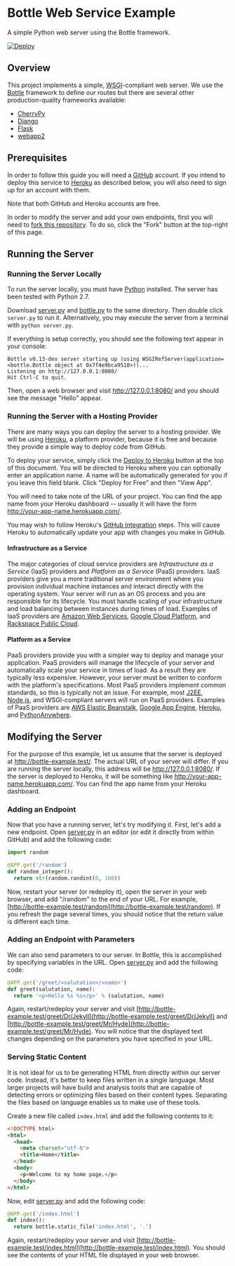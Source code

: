 # Bottle Web Service Example 

A simple Python web server using the Bottle framework.

[![Deploy](https://www.herokucdn.com/deploy/button.png)](https://heroku.com/deploy)

## Overview

This project implements a simple, [WSGI](https://en.wikipedia.org/wiki/Web_Server_Gateway_Interface)-compliant web server. We use the [Bottle](http://bottlepy.org/docs/dev/index.html) framework to define our routes but there are several other production-quality frameworks available:

* [CherryPy](https://en.wikipedia.org/wiki/CherryPy)
* [Django](https://en.wikipedia.org/wiki/Django_(web_framework))
* [Flask](https://en.wikipedia.org/wiki/Flask_(web_framework))
* [webapp2](https://webapp-improved.appspot.com/)

## Prerequisites

In order to follow this guide you will need a [GitHub](https://github.com/) account. If you intend to deploy this service to [Heroku](https://www.heroku.com/) as described below, you will also need to sign up for an account with them.

Note that both GitHub and Heroku accounts are free.

In order to modify the server and add your own endpoints, first you will need to [fork this repository](https://help.github.com/articles/fork-a-repo/). To do so, click the "Fork" button at the top-right of this page.

## Running the Server

### Running the Server Locally

To run the server locally, you must have [Python](https://www.python.org/) installed. The server has been tested with Python 2.7.

Download [server.py](server.py) and [bottle.py](https://raw.githubusercontent.com/bottlepy/bottle/master/bottle.py) to the same directory. Then double click ```server.py``` to run it. Alternatively, you may execute the server from a terminal with ```python server.py```.

If everything is setup correctly, you should see the following text appear in your console:

```shell
Bottle v0.13-dev server starting up (using WSGIRefServer(application=<bottle.Bottle object at 0x7f4e9bca9510>))...
Listening on http://127.0.0.1:8080/
Hit Ctrl-C to quit.
```

Then, open a web browser and visit http://127.0.0.1:8080/ and you should see the message "Hello" appear.

### Running the Server with a Hosting Provider

There are many ways you can deploy the server to a hosting provider. We will be using [Heroku](https://www.heroku.com/), a platform provider, because it is free and because they provide a simple way to deploy code from GitHub.

To deploy your service, simply click the [Deploy to Heroku](https://heroku.com/deploy) button at the top of this document. You will be directed to Heroku where you can optionally enter an application name. A name will be automatically generated for you if you leave this field blank. Click "Deploy for Free" and then "View App".

You will need to take note of the URL of your project. You can find the app name from your Heroku dashboard -- usually it will have the form http://your-app-name.herokuapp.com/.

You may wish to follow Heroku's [GitHub Integration](https://devcenter.heroku.com/articles/github-integration) steps. This will cause Heroku to automatically update your app with changes you make in GitHub.

#### Infrastructure as a Service

The major categories of cloud service providers are *Infrastructure as a Service* (IaaS) providers and *Platform as a Service* (PaaS) providers. IaaS providers give you a more traditional server environment where you provision individual machine instances and interact directly with the operating system. Your server will run as an OS process and you are responsible for its lifecycle. You must handle scaling of your infrastructure and load balancing between instances during times of load. Examples of IaaS providers are [Amazon Web Services](http://aws.amazon.com/), [Google Cloud Platform](https://cloud.google.com/), and [Rackspace Public Cloud](https://www.rackspace.com/en-us/cloud).

#### Platform as a Service

PaaS providers provide you with a simpler way to deploy and manage your application. PaaS providers will manage the lifecycle of your server and automatically scale your service in times of load. As a result they are typically less expensive. However, your server must be written to conform with the platform's specifications. Most PaaS providers implement common standards, so this is typically not an issue. For example, most [J2EE](https://en.wikipedia.org/wiki/Java_Platform,_Enterprise_Edition), [Node.js](https://nodejs.org/), and WSGI-compliant servers will run on PaaS providers. Examples of PaaS providers are [AWS Elastic Beanstalk](https://aws.amazon.com/elasticbeanstalk/), [Google App Engine](https://cloud.google.com/appengine/), [Heroku](https://www.heroku.com/), and [PythonAnywhere](https://www.pythonanywhere.com/).

## Modifying the Server

For the purpose of this example, let us assume that the server is deployed at http://bottle-example.test/. The actual URL of your server will differ. If you are running the server locally, this address will be http://127.0.0.1:8080/. If the server is deployed to Heroku, it will be something like http://your-app-name.herokuapp.com/. You can find the app name from your Heroku dashboard.

### Adding an Endpoint

Now that you have a running server, let's try modifying it. First, let's add a new endpoint. Open [server.py](server.py) in an editor (or edit it directly from within GitHub) and add the following code:

```python
import random

@APP.get('/random')
def random_integer():
  return str(random.randint(0, 100))
```

Now, restart your server (or redeploy it), open the server in your web browser, and add "/random" to the end of your URL. For example, [http://bottle-example.test/random](http://bottle-example.test/random). If you refresh the page several times, you should notice that the return value is different each time.

### Adding an Endpoint with Parameters

We can also send parameters to our server. In Bottle, this is accomplished by specifying variables in the URL. Open [server.py](server.py) and add the following code:

```python
@APP.get('/greet/<salutation>/<name>')
def greet(salutation, name):
  return '<p>Hello %s %s</p>' % (salutation, name)
```

Again, restart/redeploy your server and visit [http://bottle-example.test/greet/Dr/Jekyll](http://bottle-example.test/greet/Dr/Jekyll) and [http://bottle-example.test/greet/Mr/Hyde](http://bottle-example.test/greet/Mr/Hyde). You will notice that the displayed text changes depending on the parameters you have specified in your URL.

### Serving Static Content

It is not ideal for us to be generating HTML from directly within our server code. Instead, it's better to keep files written in a single language. Most larger projects will have build and analysis tools that are capable of detecting errors or optimizing files based on their content types. Separating the files based on language enables us to make use of these tools.

Create a new file called ```index.html``` and add the following contents to it:

```html
<!DOCTYPE html>
<html>
  <head>
    <meta charset="utf-8">
    <title>Home</title>
  </head>
  <body>
    <p>Welcome to my home page.</p>
  </body>
</html>
```

Now, edit [server.py](server.py) and add the following code:

```python
@APP.get('/index.html')
def index():
  return bottle.static_file('index.html', '.')
```

Again, restart/redeploy your server and visit [http://bottle-example.test/index.html](http://bottle-example.test/index.html). You should see the contents of your HTML file displayed in your web browser.
